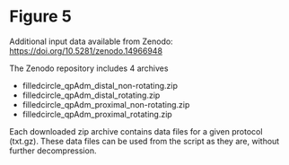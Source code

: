 # Figure 5

Additional input data available from Zenodo: https://doi.org/10.5281/zenodo.14966948

The Zenodo repository includes 4 archives

- filledcircle_qpAdm_distal_non-rotating.zip
- filledcircle_qpAdm_distal_rotating.zip
- filledcircle_qpAdm_proximal_non-rotating.zip
- filledcircle_qpAdm_proximal_rotating.zip

Each downloaded zip archive contains data files for a given protocol (txt.gz). These data files can be used from the script as they are, without further decompression.
